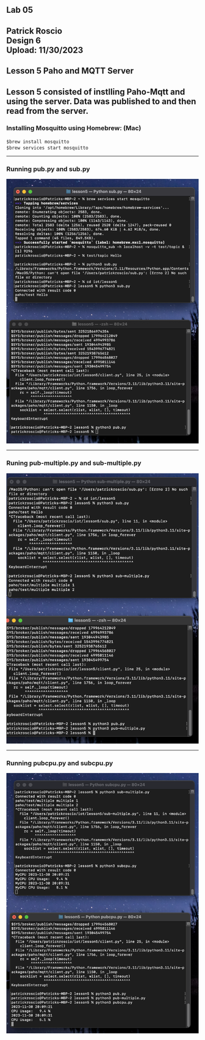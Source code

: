 ## Lab 05
Patrick Roscio <br>
Design 6 <br>
Upload: 11/30/2023 <br>
---
## Lesson 5 Paho and MQTT Server

Lesson 5 consisted of instlling Paho-Mqtt and using the server. Data was published to and then read from the server. 
---

### Installing Mosquitto using Homebrew: (Mac)
```
$brew install mosquitto
$brew services start mosquitto
```
---

### Running pub.py and sub.py

![](lab_5_pub.png)

---
### Runing pub-multiple.py and sub-multiple.py

![](lab_5_pubmulti.png)

---
### Running pubcpu.py and subcpu.py

![](lab_5_mycpu.png)
